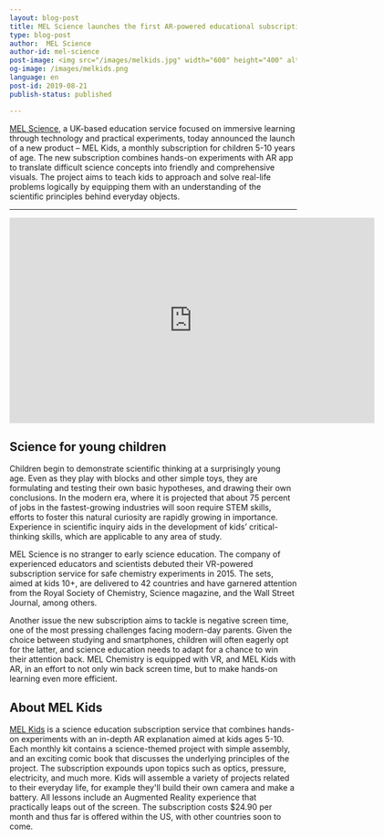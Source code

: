 ```yaml
---
layout: blog-post
title: MEL Science launches the first AR-powered educational subscription for kids
type: blog-post
author:  MEL Science
author-id: mel-science
post-image: <img src="/images/melkids.jpg" width="600" height="400" alt="MEL Kids launch">
og-image: /images/melkids.png
language: en
post-id: 2019-08-21
publish-status: published

---
```

<a href="https://melscience.com/">MEL Science</a>, a UK-based education service focused on immersive learning through technology and practical experiments, today announced the launch of a new product – MEL Kids, a monthly subscription for children 5-10 years of age. The new subscription combines hands-on experiments with AR app to translate difficult science concepts into friendly and comprehensive visuals. The project aims to teach kids to approach and solve real-life problems logically by equipping them with an understanding of the scientific principles behind everyday objects.
<!-- more -->

---
<iframe style="height: 360px" width="640" height="360" src="https://www.youtube.com/watch?v=57gfLvzRyIw&feature=youtu.be" frameborder="0" allowfullscreen></iframe>

## Science for young children

Children begin to demonstrate scientific thinking at a surprisingly young age. Even as they play with blocks and other simple toys, they are formulating and testing their own basic hypotheses, and drawing their own conclusions. In the modern era, where it is projected that about 75 percent of jobs in the fastest-growing industries will soon require STEM skills, efforts to foster this natural curiosity are rapidly growing in importance. Experience in scientific inquiry aids in the development of kids’ critical-thinking skills, which are applicable to any area of study.

MEL Science is no stranger to early science education. The company of experienced educators and scientists debuted their VR-powered subscription service for safe chemistry experiments in 2015. The sets, aimed at kids 10+, are delivered to 42 countries and have garnered attention from the Royal Society of Chemistry, Science magazine, and the Wall Street Journal, among others.

Another issue the new subscription aims to tackle is negative screen time, one of the most pressing challenges facing modern-day parents. Given the choice between studying and smartphones, children will often eagerly opt for the latter, and science education needs to adapt for a chance to win their attention back. MEL Chemistry is equipped with VR, and MEL Kids with AR, in an effort to not only win back screen time, but to make hands-on learning even more efficient. 

## About MEL Kids

<a href="https://melscience.com/kids">MEL Kids</a> is a science education subscription service that combines hands-on experiments with an in-depth AR explanation aimed at kids ages 5-10. Each monthly kit contains a science-themed project with simple assembly, and an exciting comic book that discusses the underlying principles of the project. The subscription expounds upon topics such as optics, pressure, electricity, and much more. Kids will assemble a variety of projects related to their everyday life, for example they'll build their own camera and make a battery. All lessons include an Augmented Reality experience that practically leaps out of the screen. The subscription costs $24.90 per month and thus far is offered within the US, with other countries soon to come.